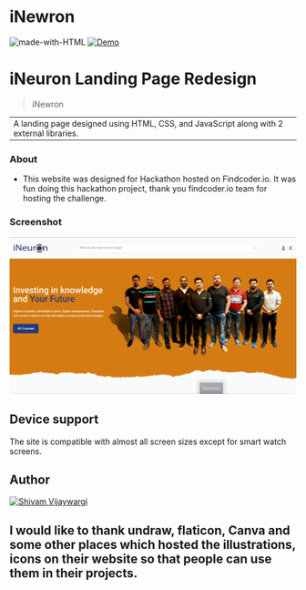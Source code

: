 # iNewron

![made-with-HTML](https://img.shields.io/badge/Made%20with-HTML%20&%20CSS-blue?style=for-the-badge)
[![Demo](https://img.shields.io/badge/See%20Demo-Visit-green?style=for-the-badge&logo=web)](https://inewron.netlify.app/)

# iNeuron Landing Page Redesign

> iNewron

<table>
<tr>
<td>
  A landing page designed using HTML, CSS, and JavaScript along with 2 external libraries.
</td>
</tr>
</table>

### About

- This website was designed for Hackathon hosted on Findcoder.io. It was fun doing this hackathon project, thank you findcoder.io team for hosting the challenge.

### Screenshot

![7](./iNewron.png)

## Device support

The site is compatible with almost all screen sizes except for smart watch screens.

## Author

<a href="https://github.com/shivamvijaywargi"> <img src="https://github.com/shivamvijaywargi.png" alt="Shivam Vijaywargi" style="width:50px;"/></a>

## I would like to thank undraw, flaticon, Canva and some other places which hosted the illustrations, icons on their website so that people can use them in their projects.

